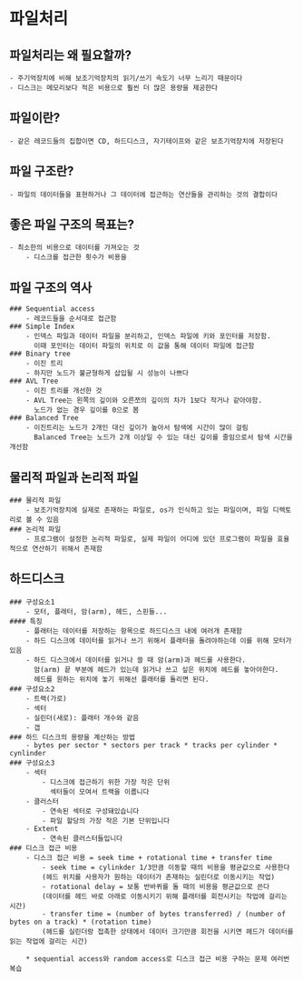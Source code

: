 # 파일처리

## 파일처리는 왜 필요할까?
    - 주기억장치에 비해 보조기억장치의 읽기/쓰기 속도기 너무 느리기 때문이다
    - 디스크는 메모리보다 적은 비용으로 훨씬 더 많은 용량을 제공한다

## 파일이란?
    - 같은 레코드들의 집합이면 CD, 하드디스크, 자기테이프와 같은 보조기억장치에 저장된다

## 파일 구조란?
    - 파일의 데이터들을 표현하거나 그 데이터에 접근하는 연산들을 관리하는 것의 결합이다

## 좋은 파일 구조의 목표는?
    - 최소한의 비용으로 데이터를 가져오는 것
        - 디스크를 접근한 횟수가 비용을 

## 파일 구조의 역사
    ### Sequential access
        - 레코드들을 순서대로 접근함
    ### Simple Index
        - 인덱스 파일과 데이터 파일을 분리하고, 인덱스 파일에 키와 포인터를 저장함. 
          이때 포인터는 데이터 파일의 위치로 이 값을 통해 데이터 파일에 접근함
    ### Binary tree
        - 이진 트리
        - 하지만 노드가 불균형하게 삽입될 시 성능이 나쁘다
    ### AVL Tree
        - 이진 트리를 개선한 것
        - AVL Tree는 왼쪽의 깊이와 오른쪼의 깊이의 차가 1보다 작거나 같아야함.
          노드가 없는 경우 깊이를 0으로 봄
    ### Balanced Tree
        - 이진트리는 노드가 2개인 대신 깊이가 높아서 탐색에 시간이 많이 걸림
          Balanced Tree는 노드가 2개 이상일 수 있는 대신 깊이를 줄임으로서 탐색 시간을 개선함

## 물리적 파일과 논리적 파일
    ### 물리적 파일
        - 보조기억장치에 실제로 존재하는 파일로, os가 인식하고 있는 파일이며, 파일 디렉토리로 볼 수 있음
    ### 논리적 파일
        - 프로그램이 설정한 논리적 파일로, 실제 파일이 어디에 있던 프로그램이 파일을 효율적으로 연산하기 위해서 존재함

## 하드디스크
    ### 구성요소1
        - 모터, 플래터, 암(arm), 헤드, 스핀들... 
    #### 특징
        - 플래터는 데이터를 저장하는 항목으로 하드디스크 내에 여러개 존재함
        - 하드 디스크에 데이터를 읽거나 쓰기 위해서 플래터을 돌려야하는데 이를 위해 모터가 있음
        - 하드 디스크에서 데이터를 읽거나 쓸 때 암(arm)과 헤드를 사용한다.
          암(arm) 끝 부분에 헤드가 있는데 읽거나 쓰고 싶은 위치에 헤드를 놓아야한다.
          헤드를 원하는 위치에 놓기 위해선 플래터를 돌리면 된다.
    ### 구성요소2
        - 트랙(가로)
        - 섹터
        - 실린더(새로): 플래터 개수와 같음
        - 갭
    ### 하드 디스크의 용량을 계산하는 방법
        - bytes per sector * sectors per track * tracks per cylinder * cynlinder
    ### 구성요소3
        - 섹터
            - 디스크에 접근하기 위한 가장 작은 단위
              섹터들이 모여서 트랙을 이룹니다
        - 클러스터
            - 연속된 섹터로 구성돼있습니다
            - 파일 할당의 가장 작은 기본 단위입니다
        - Extent
            - 연속된 클러스터들입니다
    ### 디스크 접근 비용
        - 디스크 접근 비용 = seek time + rotational time + transfer time    
            - seek time = cylinkder 1/3만큼 이동할 때의 비용을 평균값으로 사용한다
            (헤드 위치를 사용자가 원하는 데이터가 존재하는 실린더로 이동시키는 작업)
            - rotational delay = 보통 반바퀴를 돌 때의 비용을 평균값으로 쓴다
            (데이터를 헤드 바로 아래로 이동시키기 위해 플래터를 회전시키는 작업에 걸리는 시간)
            - transfer time = (number of bytes transferred) / (number of bytes on a track) * (rotation time)
            (헤드를 실린더랑 접촉한 상태에서 데이터 크기만큼 회전을 시키면 헤드가 데이터를 읽는 작업에 걸리는 시간)

        * sequential access와 random access로 디스크 접근 비용 구하는 문제 여러번 복습